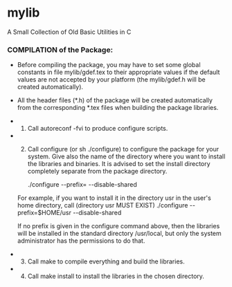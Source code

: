 # mylib
A Small Collection of Old Basic Utilities in C

### COMPILATION of the Package:

- Before compiling the package, you may have to set some global constants 
  in file mylib/gdef.tex to their appropriate values if the default values
  are not accepted by your platform (the mylib/gdef.h will be created
  automatically).

- All the header files (*.h) of the package will be created automatically 
  from the corresponding *.tex files when building the package libraries.

- 1) Call
	autoreconf -fvi
  to produce configure scripts.
 
- 2) Call configure (or sh ./configure) to configure the package for your system.
  Give also the name of the directory where you want to install the libraries
  and binaries. It is advised to set the install directory completely 
  separate from the package directory.
  
	 ./configure --prefix=<install directory> --disable-shared

  For example, if you want to install it in the directory usr in the
  user's home directory, call (directory usr MUST EXIST)
	 ./configure --prefix=$HOME/usr --disable-shared

  If no prefix is given in the configure command above, then the libraries
  will be installed in the standard directory /usr/local, but only the
  system administrator has the permissions to do that.

- 3) Call
	make
  to compile everything and build the libraries.

- 4) Call
	make install
  to install the libraries in the chosen directory.
